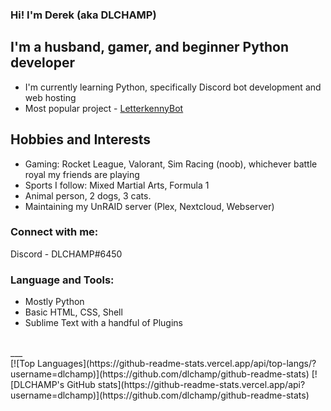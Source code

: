 ### Hi!  I'm Derek (aka DLCHAMP)

## I'm a husband, gamer, and beginner Python developer
- I'm currently learning Python, specifically Discord bot development and web hosting
- Most popular project - [LetterkennyBot](https://github.com/dlchamp/LetterkennyBot)


## Hobbies and Interests
- Gaming: Rocket League, Valorant, Sim Racing (noob), whichever battle royal my friends are playing
- Sports I follow: Mixed Martial Arts, Formula 1
- Animal person, 2 dogs, 3 cats.
- Maintaining my UnRAID server (Plex, Nextcloud, Webserver)


### Connect with me:
Discord - DLCHAMP#6450

### Language and Tools:
- Mostly Python
- Basic HTML, CSS, Shell
- Sublime Text with a handful of Plugins

<br>
___
<br>
[![Top Languages](https://github-readme-stats.vercel.app/api/top-langs/?username=dlchamp)](https://github.com/dlchamp/github-readme-stats)
[![DLCHAMP's GitHub stats](https://github-readme-stats.vercel.app/api?username=dlchamp)](https://github.com/dlchamp/github-readme-stats)
